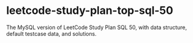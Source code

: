 # leetcode-study-plan-top-sql-50
The MySQL version of LeetCode Study Plan SQL 50, with data structure, default testcase data, and solutions.
